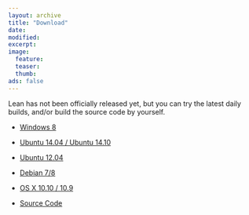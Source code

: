 ```yaml
---
layout: archive
title: "Download"
date:
modified:
excerpt:
image:
  feature:
  teaser:
  thumb:
ads: false
---
```


Lean has not been officially released yet, but you can try the latest daily
builds, and/or build the source code by yourself.

- [Windows 8](wininst.html)

- [Ubuntu 14.04 / Ubuntu 14.10](ubuntu14inst.html)

- [Ubuntu 12.04](ubuntu12inst.html)

- [Debian 7/8](debian78.html)

- [OS X 10.10 / 10.9](OSX10inst.html)

- [Source Code](http://github.com/leanprover/lean/archive/master.zip)
